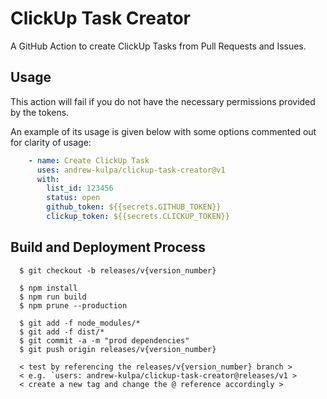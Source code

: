 # ClickUp Task Creator

A GitHub Action to create ClickUp Tasks from Pull Requests and Issues.


Usage
-------
This action will fail if you do not have the necessary permissions provided by the tokens.

An example of its usage is given below with some options commented out for clarity of usage:
```yaml
    - name: Create ClickUp Task
      uses: andrew-kulpa/clickup-task-creator@v1
      with:
        list_id: 123456
        status: open
        github_token: ${{secrets.GITHUB_TOKEN}}
        clickup_token: ${{secrets.CLICKUP_TOKEN}}

```

Build and Deployment Process
-------------
```
  $ git checkout -b releases/v{version_number}

  $ npm install
  $ npm run build
  $ npm prune --production
  
  $ git add -f node_modules/*
  $ git add -f dist/*
  $ git commit -a -m "prod dependencies"
  $ git push origin releases/v{version_number}
  
  < test by referencing the releases/v{version_number} branch >
  < e.g. `users: andrew-kulpa/clickup-task-creator@releases/v1 >
  < create a new tag and change the @ reference accordingly >
```
